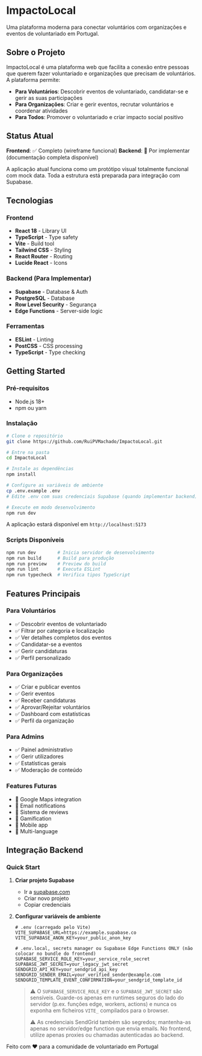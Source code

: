 # ImpactoLocal

Uma plataforma moderna para conectar voluntários com organizações e eventos de voluntariado em Portugal.

## Sobre o Projeto

ImpactoLocal é uma plataforma web que facilita a conexão entre pessoas que querem fazer voluntariado e organizações que precisam de voluntários. A plataforma permite:

- **Para Voluntários**: Descobrir eventos de voluntariado, candidatar-se e gerir as suas participações
- **Para Organizações**: Criar e gerir eventos, recrutar voluntários e coordenar atividades
- **Para Todos**: Promover o voluntariado e criar impacto social positivo

## Status Atual

**Frontend**: ✅ Completo (wireframe funcional)
**Backend**: 🚧 Por implementar (documentação completa disponível)

A aplicação atual funciona como um protótipo visual totalmente funcional com mock data. Toda a estrutura está preparada para integração com Supabase.

## Tecnologias

### Frontend

- **React 18** - Library UI
- **TypeScript** - Type safety
- **Vite** - Build tool
- **Tailwind CSS** - Styling
- **React Router** - Routing
- **Lucide React** - Icons

### Backend (Para Implementar)

- **Supabase** - Database & Auth
- **PostgreSQL** - Database
- **Row Level Security** - Segurança
- **Edge Functions** - Server-side logic

### Ferramentas

- **ESLint** - Linting
- **PostCSS** - CSS processing
- **TypeScript** - Type checking

## Getting Started

### Pré-requisitos

- Node.js 18+
- npm ou yarn

### Instalação

```bash
# Clone o repositório
git clone https://github.com/RuiPVMachado/ImpactoLocal.git

# Entre na pasta
cd ImpactoLocal

# Instale as dependências
npm install

# Configure as variáveis de ambiente
cp .env.example .env
# Edite .env com suas credenciais Supabase (quando implementar backend)

# Execute em modo desenvolvimento
npm run dev
```

A aplicação estará disponível em `http://localhost:5173`

### Scripts Disponíveis

```bash
npm run dev        # Inicia servidor de desenvolvimento
npm run build      # Build para produção
npm run preview    # Preview do build
npm run lint       # Executa ESLint
npm run typecheck  # Verifica tipos TypeScript
```

## Features Principais

### Para Voluntários

- ✅ Descobrir eventos de voluntariado
- ✅ Filtrar por categoria e localização
- ✅ Ver detalhes completos dos eventos
- ✅ Candidatar-se a eventos
- ✅ Gerir candidaturas
- ✅ Perfil personalizado

### Para Organizações

- ✅ Criar e publicar eventos
- ✅ Gerir eventos
- ✅ Receber candidaturas
- ✅ Aprovar/Rejeitar voluntários
- ✅ Dashboard com estatísticas
- ✅ Perfil da organização

### Para Admins

- ✅ Painel administrativo
- ✅ Gerir utilizadores
- ✅ Estatísticas gerais
- ✅ Moderação de conteúdo

### Features Futuras

- 🚧 Google Maps integration
- 🚧 Email notifications
- 🚧 Sistema de reviews
- 🚧 Gamification
- 🚧 Mobile app
- 🚧 Multi-language

## Integração Backend

### Quick Start

1. **Criar projeto Supabase**

   - Ir a [supabase.com](https://supabase.com)
   - Criar novo projeto
   - Copiar credenciais

2. **Configurar variáveis de ambiente**

   ```env
   # .env (carregado pelo Vite)
   VITE_SUPABASE_URL=https://example.supabase.co
   VITE_SUPABASE_ANON_KEY=your_public_anon_key

   # .env.local, secrets manager ou Supabase Edge Functions ONLY (não colocar no bundle do frontend)
   SUPABASE_SERVICE_ROLE_KEY=your_service_role_secret
   SUPABASE_JWT_SECRET=your_legacy_jwt_secret
   SENDGRID_API_KEY=your_sendgrid_api_key
   SENDGRID_SENDER_EMAIL=your_verified_sender@example.com
   SENDGRID_TEMPLATE_EVENT_CONFIRMATION=your_sendgrid_template_id
   ```

   > ⚠️ O `SUPABASE_SERVICE_ROLE_KEY` e o `SUPABASE_JWT_SECRET` são sensíveis. Guarde-os apenas em runtimes seguros do lado do servidor (p.ex. funções edge, workers, actions) e nunca os exponha em ficheiros `VITE_` compilados para o browser.
   >
   > ⚠️ As credenciais SendGrid também são segredos; mantenha-as apenas no servidor/edge function que envia emails. No frontend, utilize apenas proxies ou chamadas autenticadas ao backend.

Feito com ❤️ para a comunidade de voluntariado em Portugal
